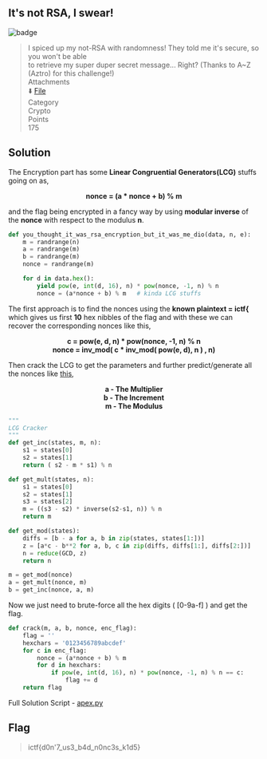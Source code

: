 ## It's not RSA, I swear! 
![badge](https://img.shields.io/badge/Post%20CTF-Writeup-success)
> I spiced up my not-RSA with randomness! They told me it's secure, so you won't be able <br>
> to retrieve my super duper secret message... Right? (Thanks to A~Z (Aztro) for this challenge!) <br>
> Attachments <br>
> :arrow_down: [File](chall.zip) <br>
> Category <br>
> Crypto <br>
> Points <br>
> 175

## Solution 
The Encryption part has some **Linear Congruential Generators(LCG)** stuffs going on as,

<p align="center"><b>
nonce = (a * nonce + b) % m
</b></p>

and the flag being encrypted in a fancy way by using **modular inverse** of the **nonce** with respect to the modulus **n**.

```py
def you_thought_it_was_rsa_encryption_but_it_was_me_dio(data, n, e):
	m = randrange(n)
	a = randrange(m)
	b = randrange(m)
	nonce = randrange(m)

	for d in data.hex():
		yield pow(e, int(d, 16), n) * pow(nonce, -1, n) % n
		nonce = (a*nonce + b) % m   # kinda LCG stuffs
```

The first approach is to find the nonces using the **known plaintext = ictf{** which gives us first **10** hex nibbles of the flag and 
with these we can recover the corresponding nonces like this,

<p align="center"><b>
c = pow(e, d, n) * pow(nonce, -1, n) % n <br>
nonce = inv_mod( c * inv_mod( pow(e, d), n ) , n)
</b></p>

Then crack the LCG to get the parameters and further predict/generate all the nonces like [this](https://tailcall.net/blog/cracking-randomness-lcgs/),

<p align="center"><b>
  a - The Multiplier <br>
  b - The Increment <br>
  m - The Modulus
</b></p>

```py
"""
LCG Cracker
"""
def get_inc(states, m, n):
	s1 = states[0]
	s2 = states[1]
	return ( s2 - m * s1) % n

def get_mult(states, n):
	s1 = states[0]
	s2 = states[1]
	s3 = states[2]
	m = ((s3 - s2) * inverse(s2-s1, n)) % n
	return m

def get_mod(states):
	diffs = [b - a for a, b in zip(states, states[1:])]
	z = [a*c - b**2 for a, b, c in zip(diffs, diffs[1:], diffs[2:])]
	n = reduce(GCD, z)
	return n

m = get_mod(nonce) 
a = get_mult(nonce, m)
b = get_inc(nonce, a, m) 
```
Now we just need to brute-force all the hex digits ( [0-9a-f] ) and get the flag.

```py
def crack(m, a, b, nonce, enc_flag):
	flag = ''	
	hexchars = '0123456789abcdef'
	for c in enc_flag:
		nonce = (a*nonce + b) % m
		for d in hexchars:
			if pow(e, int(d, 16), n) * pow(nonce, -1, n) % n == c:
				flag += d
	return flag
```

Full Solution Script - [apex.py](apex.py)

## Flag
> ictf{d0n'7_us3_b4d_n0nc3s_k1d5}
